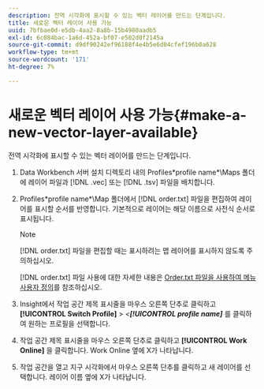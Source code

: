 ```yaml
---
description: 전역 시각화에 표시할 수 있는 벡터 레이어를 만드는 단계입니다.
title: 새로운 벡터 레이어 사용 가능
uuid: 7bfbae0d-e5db-4aa2-8a8b-15b4980aadb5
exl-id: 6c084bac-1a6d-452a-bf07-e502d0f2145a
source-git-commit: d9df90242ef96188f4e4b5e6d04cfef196b0a628
workflow-type: tm+mt
source-wordcount: '171'
ht-degree: 7%

---
```


# 새로운 벡터 레이어 사용 가능{#make-a-new-vector-layer-available}

전역 시각화에 표시할 수 있는 벡터 레이어를 만드는 단계입니다.

1. Data Workbench 서버 설치 디렉토리 내의 Profiles\*profile name*\Maps 폴더에 레이어 파일과 [!DNL .vec] 또는 [!DNL .tsv] 파일을 배치합니다.
1. Profiles\*profile name*\Map 폴더에서 [!DNL order.txt] 파일을 편집하여 레이어를 표시할 순서를 반영합니다. 기본적으로 레이어는 해당 이름으로 사전식 순서로 표시됩니다.

   >[!NOTE]
   >
   >[!DNL order.txt] 파일을 편집할 때는 표시하려는 맵 레이어를 표시하지 않도록 주의하십시오.

   [!DNL order.txt] 파일 사용에 대한 자세한 내용은 [Order.txt 파일을 사용하여 메뉴 사용자 정의](../../../../home/c-get-started/c-intf-anlys-ftrs/c-ctm-menus/t-cstm-menus-ordr-files.md#task-a391800a8dd444deb3e1516d5189f999)를 참조하십시오.

1. Insight에서 작업 공간 제목 표시줄을 마우스 오른쪽 단추로 클릭하고 **[!UICONTROL Switch Profile]** > *&lt;**[!UICONTROL profile name]*** 를 클릭하여 원하는 프로필을 선택합니다.
1. 작업 공간 제목 표시줄을 마우스 오른쪽 단추로 클릭하고 **[!UICONTROL Work Online]** 을 클릭합니다. Work Online 옆에 X가 나타납니다.
1. 작업 공간을 열고 지구 시각화에서 마우스 오른쪽 단추를 클릭하고 새 레이어를 선택합니다. 레이어 이름 옆에 X가 나타납니다.
